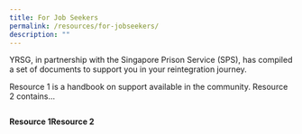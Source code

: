 ```yaml
---
title: For Job Seekers
permalink: /resources/for-jobseekers/
description: ""
---
```

YRSG, in partnership with the Singapore Prison Service (SPS), has compiled a set of documents to support you in your reintegration journey.

Resource 1 is a handbook on support available in the community. Resource 2 contains...

<div class="flex-container">

  <div class="flex-child resource1">
		<p><strong>Resource 1</strong>
		<a href="/files/employer%20handbook.pdf"></a></p>
  </div>
  
  <div class="flex-child resource2">
		<p><strong>Resource 2</strong><a href="/files/employer%20faqs.pdf"> </a>
  </p></div>
  
</div>
<style>
.flex-container {
    display: flex;
}

.flex-child {
    flex: 1;
    border: 2px solid black;
	  background-color: yellow
}  

.flex-child:first-child {
    margin-right: 20px;
} 
</style>